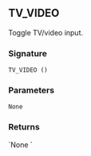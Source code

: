 ## TV\_VIDEO

Toggle TV/video input.


### Signature

`TV_VIDEO ()`


### Parameters

`None`


### Returns

\`None
\`